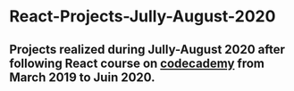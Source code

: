 # React-Projects-Jully-August-2020

## Projects realized  during Jully-August 2020 after following React course on [codecademy](https://www.codecademy.com) from March 2019 to Juin 2020.
